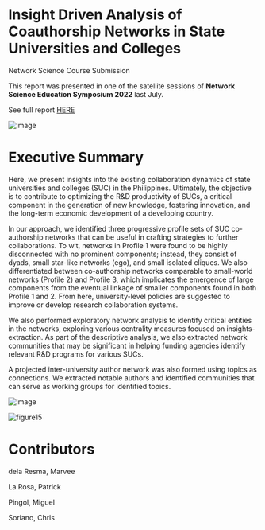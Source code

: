 # Insight Driven Analysis of Coauthorship Networks in State Universities and Colleges

Network Science Course Submission

This report was presented in one of the satellite sessions of **Network Science Education Symposium 2022** last July.

See full report [HERE](https://github.com/mbdelaresma/coauthorship-network/blob/main/FinalReport.pdf)

![image](https://user-images.githubusercontent.com/71246479/188304739-540c56f3-8949-43ec-9bc4-e0374952c91a.png)

# Executive Summary

Here, we present insights into the existing collaboration dynamics of state universities and colleges (SUC) in the Philippines. Ultimately, the objective is to
contribute to optimizing the R&D productivity of SUCs, a critical component in the generation of new knowledge, fostering innovation, and the long-term economic development of a developing country. 

In our approach, we identified three progressive profile sets of SUC co-authorship networks that can be useful in crafting strategies to further collaborations. To wit, networks in Profile 1 were found to be highly disconnected with no prominent components; instead, they consist of dyads, small star-like networks (ego), and small isolated cliques. We also differentiated between co-authorship networks comparable to small-world networks (Profile 2) and Profile 3, which implicates the emergence of large components from the eventual linkage of smaller components found in both Profile 1 and 2. From here, university-level policies are suggested to improve or develop research collaboration systems. 

We also performed exploratory network analysis to identify critical entities in the networks, exploring various centrality measures focused on insights-extraction. As part of the descriptive analysis, we also extracted network communities that may be significant in helping funding agencies identify relevant R&D programs for various SUCs.

A projected inter-university author network was also formed using topics as connections. We extracted notable authors and identified communities that can serve as working groups for identified topics.

![image](https://user-images.githubusercontent.com/71246479/188304809-e8dfcb21-bb11-4da8-842a-d0314cae58f4.png)

![figure15](https://user-images.githubusercontent.com/71246479/188304861-d0a7a037-454e-43bd-a519-fce5ae158829.png)

# Contributors

dela Resma, Marvee

La Rosa, Patrick

Pingol, Miguel

Soriano, Chris


